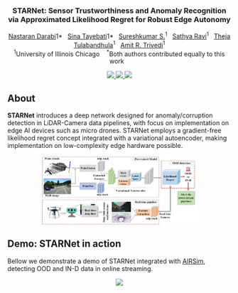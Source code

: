 
<p align="center">
  
  <h3 align="center"><strong>STARNet: Sensor Trustworthiness and Anomaly Recognition via Approximated Likelihood Regret for Robust Edge Autonomy</strong></h3>

  <p align="center">
    <a href="https://scholar.google.com/citations?user=ZKdsKvQAAAAJ&hl=en&oi=ao">Nastaran Darabi</a>1*<sup></sup>&nbsp;&nbsp;
    <a href="https://scholar.google.com/citations?user=GjfKPkUAAAAJ&hl=en&oi=ao">Sina Tayebati</a>1*<sup></sup>&nbsp;&nbsp;
    <a href="#">Sureshkumar S.</a><sup>1</sup>&nbsp;&nbsp;
    <a href="https://scholar.google.com/citations?user=FW-0thoAAAAJ&hl=en">Sathya Ravi</a><sup>1</sup>&nbsp;&nbsp;
    <a href="https://scholar.google.com/citations?user=K6FIDzYAAAAJ&hl=en">Theja Tulabandhula</a><sup>1</sup>&nbsp;&nbsp;
    <a href="https://scholar.google.com/citations?user=Thpd0HkAAAAJ&hl=en">Amit R. Trivedi</a><sup>1</sup>
    <br>
    <sup>1</sup>University of Illinois Chicago&nbsp;&nbsp;&nbsp;
    <sup>*</sup>Both authors contributed equally to this work&nbsp;&nbsp;&nbsp;
  </p>
</p>

<p align="center">
  <a href="https://arxiv.org/abs/2309.11006" target='_blank'>
    <img src="https://img.shields.io/badge/Paper-%F0%9F%93%83-blue">
  </a>
  
  <a href="#" target='_blank'>
    <img src="https://img.shields.io/badge/Project-%F0%9F%94%97-lightblue">
  </a>
  
  <a href="#" target='_blank'>
    <img src="https://img.shields.io/badge/Demo-%F0%9F%8E%AC-blue">
  </a>
</p>

## About
**STARNet** introduces a deep network designed for anomaly/corruption detection in LiDAR-Camera data pipelines, with focus on implementation on edge AI devices such as micro drones. STARNet employs a gradient-free likelihood regret concept integrated with a variational autoencoder, making implementation on low-complexity edge hardware possible.

<p align="center">
  <img src="docs/figs/Picture1.png" align="center" width="70%">
</p>

## Demo: STARNet in action
Bellow we demonstrate a demo of STARNet integrated with <a href="https://airsim-fork.readthedocs.io/en/docs/#">AIRSim</a>, detecting OOD and IN-D data in online streaming.

<p align="center">
    <img src="https://github.com/sinatayebati/STARNet/blob/main/docs/gif/demo.GIF" width="600" />
</p>
